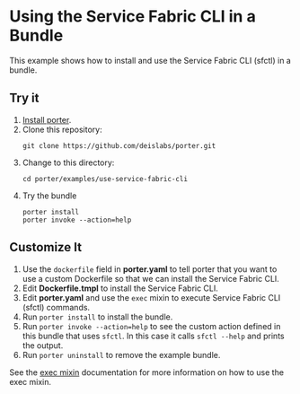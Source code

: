 # Using the Service Fabric CLI in a Bundle

This example shows how to install and use the Service Fabric CLI (sfctl) in a
bundle.

## Try it

1. [Install porter](https://porter.sh/install).
1. Clone this repository:
    ```
    git clone https://github.com/deislabs/porter.git
    ```
1. Change to this directory:
    ```
    cd porter/examples/use-service-fabric-cli
    ```
1. Try the bundle
    ```
    porter install
    porter invoke --action=help
    ```

##  Customize It
1. Use the `dockerfile` field in **porter.yaml** to tell porter that you want to use a custom Dockerfile so that we can install the Service Fabric CLI.
1. Edit **Dockerfile.tmpl** to install the Service Fabric CLI.
1. Edit **porter.yaml** and use the `exec` mixin to execute Service Fabric CLI (sfctl) commands.
1. Run `porter install` to install the bundle.
1. Run `porter invoke --action=help` to see the custom action defined in this bundle that uses `sfctl`. In this case it calls `sfctl --help` and prints the output.
1. Run `porter uninstall` to remove the example bundle.

See the [exec mixin](https://porter.sh/mixins/exec) documentation for more
information on how to use the exec mixin.